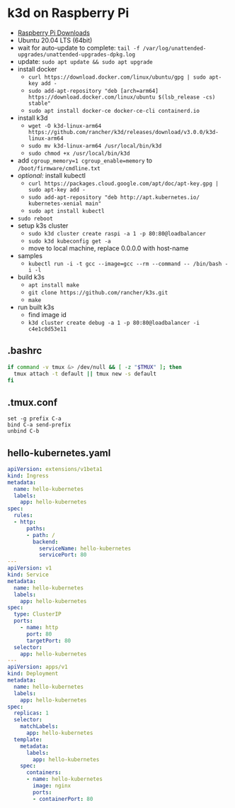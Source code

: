 # k3d on Raspberry Pi

* [Raspberry Pi Downloads](https://www.raspberrypi.org/downloads/)
* Ubuntu 20.04 LTS (64bit)
* wait for auto-update to complete: `tail -f /var/log/unattended-upgrades/unattended-upgrades-dpkg.log`
* update: `sudo apt update && sudo apt upgrade`
* install docker
    * `curl https://download.docker.com/linux/ubuntu/gpg | sudo apt-key add -`
    * `sudo add-apt-repository "deb [arch=arm64] https://download.docker.com/linux/ubuntu $(lsb_release -cs) stable"`
    * `sudo apt install docker-ce docker-ce-cli containerd.io`
* install k3d
    * `wget -O k3d-linux-arm64 https://github.com/rancher/k3d/releases/download/v3.0.0/k3d-linux-arm64`
    * `sudo mv k3d-linux-arm64 /usr/local/bin/k3d`
    * `sudo chmod +x /usr/local/bin/k3d`
* add `cgroup_memory=1 cgroup_enable=memory` to `/boot/firmware/cmdline.txt`
* *optional:* install kubectl
    * `curl https://packages.cloud.google.com/apt/doc/apt-key.gpg | sudo apt-key add -`
    * `sudo add-apt-repository "deb http://apt.kubernetes.io/ kubernetes-xenial main"`
    * `sudo apt install kubectl`
* `sudo reboot`
* setup k3s cluster
    * `sudo k3d cluster create raspi -a 1 -p 80:80@loadbalancer`
    * `sudo k3d kubeconfig get -a`
    * move to local machine, replace 0.0.0.0 with host-name
* samples
    * `kubectl run -i -t gcc --image=gcc --rm --command -- /bin/bash -i -l`
* build k3s
    * `apt install make`
    * `git clone https://github.com/rancher/k3s.git`
    * `make`
* run built k3s
    * find image id
    * `k3d cluster create debug -a 1 -p 80:80@loadbalancer -i c4e1c8d53e11`

## .bashrc
```bash
if command -v tmux &> /dev/null && [ -z "$TMUX" ]; then
  tmux attach -t default || tmux new -s default
fi
```

## .tmux.conf
```
set -g prefix C-a
bind C-a send-prefix
unbind C-b
```

## hello-kubernetes.yaml
```yaml
apiVersion: extensions/v1beta1
kind: Ingress
metadata:
  name: hello-kubernetes
  labels:
    app: hello-kubernetes
spec:
  rules:
  - http:
      paths:
      - path: /
        backend:
          serviceName: hello-kubernetes
          servicePort: 80
---
apiVersion: v1
kind: Service
metadata:
  name: hello-kubernetes
  labels:
    app: hello-kubernetes
spec:
  type: ClusterIP
  ports:
    - name: http
      port: 80
      targetPort: 80
  selector:
    app: hello-kubernetes
---
apiVersion: apps/v1
kind: Deployment
metadata:
  name: hello-kubernetes
  labels:
    app: hello-kubernetes
spec:
  replicas: 1
  selector:
    matchLabels:
      app: hello-kubernetes
  template:
    metadata:
      labels:
        app: hello-kubernetes
    spec:
      containers:
      - name: hello-kubernetes
        image: nginx
        ports:
        - containerPort: 80
```
